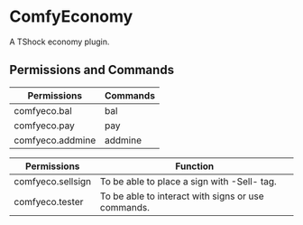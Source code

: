 # ComfyEconomy
A TShock economy plugin.

## Permissions and Commands
|Permissions  | Commands    |
|-------------|-------------|
|comfyeco.bal |bal|
|comfyeco.pay |pay|
|comfyeco.addmine|addmine|

|Permissions|Function|
|-----------|---------|
|comfyeco.sellsign|To be able to place a sign with -Sell- tag.|
|comfyeco.tester|To be able to interact with signs or use commands.|
